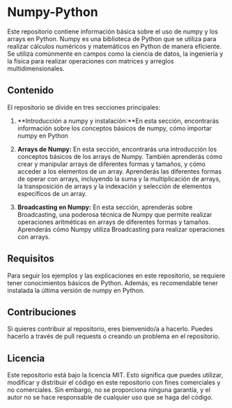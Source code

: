 # Numpy-Python

Este repositorio contiene información básica sobre el uso de numpy y los arrays en Python. Numpy es una biblioteca de Python que se utiliza para realizar cálculos numéricos y matemáticos en Python de manera eficiente. Se utiliza comúnmente en campos como la ciencia de datos, la ingeniería y la física para realizar operaciones con matrices y arreglos multidimensionales.

## Contenido

El repositorio se divide en tres secciones principales:

1. **Introducción a numpy y instalación:**En esta sección, encontrarás información sobre los conceptos básicos de numpy, cómo importar numpy en Python

2. **Arrays de Numpy:** En esta sección, encontrarás una introducción los conceptos básicos de los arrays de Numpy. También aprenderás cómo crear y manipular arrays de diferentes formas y tamaños, y cómo acceder a los elementos de un array. Aprenderás las diferentes formas de operar con arrays, incluyendo la suma y la multiplicación de arrays, la transposición de arrays y la indexación y selección de elementos específicos de un array.

3. **Broadcasting en Numpy:** En esta sección, aprenderás sobre Broadcasting, una poderosa técnica de Numpy que permite realizar operaciones aritméticas en arrays de diferentes formas y tamaños. Aprenderás cómo Numpy utiliza Broadcasting para realizar operaciones con arrays.

## Requisitos

Para seguir los ejemplos y las explicaciones en este repositorio, se requiere tener conocimientos básicos de Python. Además, es recomendable tener instalada la última versión de numpy en Python.

## Contribuciones

Si quieres contribuir al repositorio, eres bienvenido/a a hacerlo. Puedes hacerlo a través de pull requests o creando un problema en el repositorio.

## Licencia

Este repositorio está bajo la licencia MIT. Esto significa que puedes utilizar, modificar y distribuir el código en este repositorio con fines comerciales y no comerciales. Sin embargo, no se proporciona ninguna garantía, y el autor no se hace responsable de cualquier uso que se haga del código.
